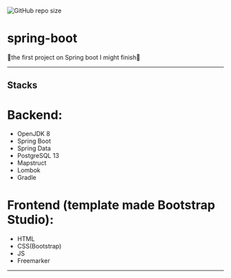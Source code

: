 ![GitHub repo size](https://img.shields.io/github/repo-size/Fr0z3Nn/medieval-rpg)
# spring-boot
🐸the first project on Spring boot I might finish🐸    
***
## Stacks
# Backend: #
- OpenJDK 8
- Spring Boot
- Spring Data
- PostgreSQL 13
- Mapstruct
- Lombok
- Gradle    
# Frontend (template made Bootstrap Studio): #
- HTML
- CSS(Bootstrap)
- JS
- Freemarker
***
